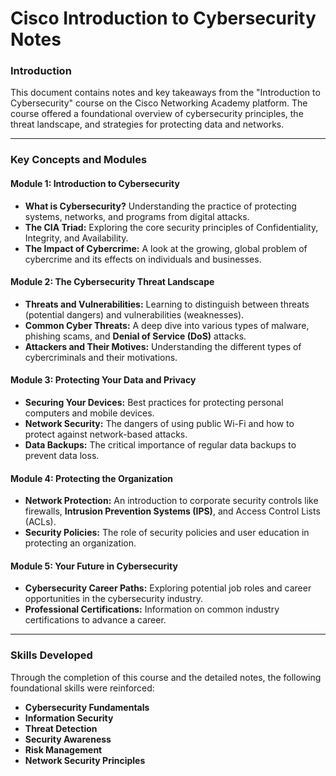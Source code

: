# Cisco Introduction to Cybersecurity Notes

### Introduction
This document contains notes and key takeaways from the "Introduction to Cybersecurity" course on the Cisco Networking Academy platform. The course offered a foundational overview of cybersecurity principles, the threat landscape, and strategies for protecting data and networks.

---

### Key Concepts and Modules

#### **Module 1: Introduction to Cybersecurity**
*   **What is Cybersecurity?** Understanding the practice of protecting systems, networks, and programs from digital attacks.
*   **The CIA Triad:** Exploring the core security principles of Confidentiality, Integrity, and Availability.
*   **The Impact of Cybercrime:** A look at the growing, global problem of cybercrime and its effects on individuals and businesses.

#### **Module 2: The Cybersecurity Threat Landscape**
*   **Threats and Vulnerabilities:** Learning to distinguish between threats (potential dangers) and vulnerabilities (weaknesses).
*   **Common Cyber Threats:** A deep dive into various types of malware, phishing scams, and **Denial of Service (DoS)** attacks.
*   **Attackers and Their Motives:** Understanding the different types of cybercriminals and their motivations.

#### **Module 3: Protecting Your Data and Privacy**
*   **Securing Your Devices:** Best practices for protecting personal computers and mobile devices.
*   **Network Security:** The dangers of using public Wi-Fi and how to protect against network-based attacks.
*   **Data Backups:** The critical importance of regular data backups to prevent data loss.

#### **Module 4: Protecting the Organization**
*   **Network Protection:** An introduction to corporate security controls like firewalls, **Intrusion Prevention Systems (IPS)**, and Access Control Lists (ACLs).
*   **Security Policies:** The role of security policies and user education in protecting an organization.

#### **Module 5: Your Future in Cybersecurity**
*   **Cybersecurity Career Paths:** Exploring potential job roles and career opportunities in the cybersecurity industry.
*   **Professional Certifications:** Information on common industry certifications to advance a career.

---

### Skills Developed

Through the completion of this course and the detailed notes, the following foundational skills were reinforced:
*   **Cybersecurity Fundamentals**
*   **Information Security**
*   **Threat Detection**
*   **Security Awareness**
*   **Risk Management**
*   **Network Security Principles**
